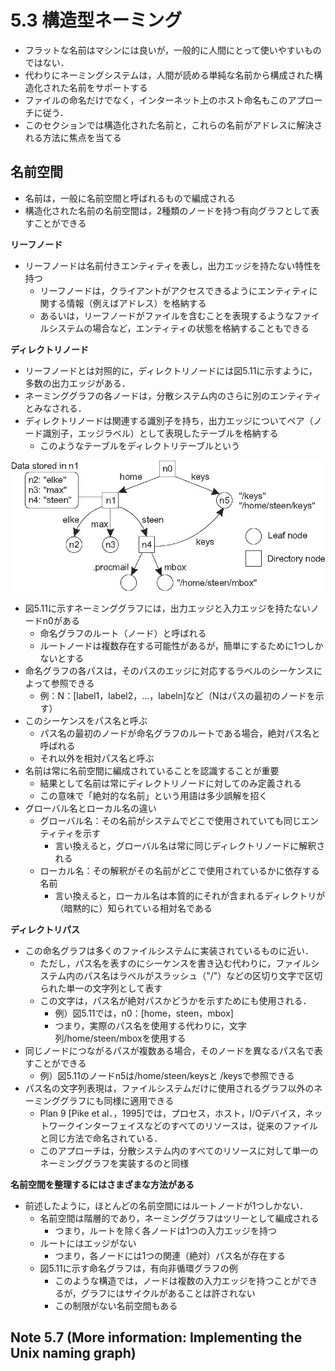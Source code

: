 
# 5.3 構造型ネーミング
* フラットな名前はマシンには良いが，一般的に人間にとって使いやすいものではない．
* 代わりにネーミングシステムは，人間が読める単純な名前から構成された構造化された名前をサポートする
* ファイルの命名だけでなく，インターネット上のホスト命名もこのアプローチに従う．
* このセクションでは構造化された名前と，これらの名前がアドレスに解決される方法に焦点を当てる

## 名前空間
* 名前は，一般に名前空間と呼ばれるもので編成される
* 構造化された名前の名前空間は，2種類のノードを持つ有向グラフとして表すことができる

**リーフノード**
* リーフノードは名前付きエンティティを表し，出力エッジを持たない特性を持つ
  * リーフノードは，クライアントがアクセスできるようにエンティティに関する情報（例えばアドレス）を格納する
  * あるいは，リーフノードがファイルを含むことを表現するようなファイルシステムの場合など，エンティティの状態を格納することもできる

**ディレクトリノード**
* リーフノードとは対照的に，ディレクトリノードには図5.11に示すように，多数の出力エッジがある．
* ネーミンググラフの各ノードは，分散システム内のさらに別のエンティティとみなされる．
* ディレクトリノードは関連する識別子を持ち，出力エッジについてペア（ノード識別子，エッジラベル）として表現したテーブルを格納する
  * このようなテーブルをディレクトリテーブルという

![5.11](images/05-11.jpg)


* 図5.11に示すネーミンググラフには，出力エッジと入力エッジを持たないノードn0がある
  * 命名グラフのルート（ノード）と呼ばれる
  * ルートノードは複数存在する可能性があるが，簡単にするために1つしかないとする
* 命名グラフの各パスは，そのパスのエッジに対応するラベルのシーケンスによって参照できる
  *  例：N：[label1，label2，...，labeln]など（Nはパスの最初のノードを示す）
* このシーケンスをパス名と呼ぶ
  * パス名の最初のノードが命名グラフのルートである場合，絶対パス名と呼ばれる
  * それ以外を相対パス名と呼ぶ
* 名前は常に名前空間に編成されていることを認識することが重要
  * 結果として名前は常にディレクトリノードに対してのみ定義される
  * この意味で「絶対的な名前」という用語は多少誤解を招く
* グローバル名とローカル名の違い
  * グローバル名：その名前がシステムでどこで使用されていても同じエンティティを示す
    * 言い換えると，グローバル名は常に同じディレクトリノードに解釈される
  * ローカル名：その解釈がその名前がどこで使用されているかに依存する名前
    * 言い換えると，ローカル名は本質的にそれが含まれるディレクトリが（暗黙的に）知られている相対名である

**ディレクトリパス**
* この命名グラフは多くのファイルシステムに実装されているものに近い．
  * ただし，パス名を表すのにシーケンスを書き込む代わりに，ファイルシステム内のパス名はラベルがスラッシュ（"/"）などの区切り文字で区切られた単一の文字列として表す
  * この文字は，パス名が絶対パスかどうかを示すためにも使用される．
    * 例）図5.11では，n0：[home，steen，mbox]
    * つまり，実際のパス名を使用する代わりに，文字列/home/steen/mboxを使用する
* 同じノードにつながるパスが複数ある場合，そのノードを異なるパス名で表すことができる
  * 例）図5.11のノードn5は/home/steen/keysと /keysで参照できる
* パス名の文字列表現は，ファイルシステムだけに使用されるグラフ以外のネーミンググラフにも同様に適用できる
  * Plan 9 [Pike et al．，1995]では，プロセス，ホスト，I/Oデバイス，ネットワークインターフェイスなどのすべてのリソースは，従来のファイルと同じ方法で命名されている．
  * このアプローチは，分散システム内のすべてのリソースに対して単一のネーミンググラフを実装するのと同様

**名前空間を整理するにはさまざまな方法がある**

* 前述したように，ほとんどの名前空間にはルートノードが1つしかない．
  * 名前空間は階層的であり，ネーミンググラフはツリーとして編成される
    * つまり，ルートを除く各ノードは1つの入力エッジを持つ
  * ルートにはエッジがない
    * つまり，各ノードには1つの関連（絶対）パス名が存在する
  * 図5.11に示す命名グラフは，有向非循環グラフの例
    * このような構造では，ノードは複数の入力エッジを持つことができるが，グラフにはサイクルがあることは許されない
    * この制限がない名前空間もある

## Note 5.7 (More information: Implementing the Unix naming graph)
